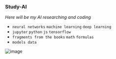 ### Study-AI
*Here will be my AI researching and coding*
- `neural networks` `machine learning` `deep learning`
- `jupyter` `python` `js` `tensorflow` 
- `fragments from the books` `math` `formulas`
- `models data`

![image](https://user-images.githubusercontent.com/15365606/236438082-2779a72e-86c5-445c-ad85-5c0aeab8dfbe.png)
